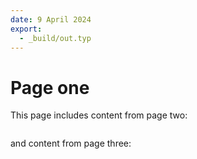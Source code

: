 ```yaml
---
date: 9 April 2024
export:
  - _build/out.typ
---
```


# Page one

This page includes content from page two:

```{include} ./two.md
```

and content from page three:

```{include} ./three.md
```